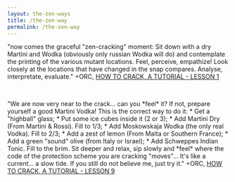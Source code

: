 ```yaml
---
layout: the-zen-ways
title: /the-zen-way
permalink: /the-zen-way
---
```


<p>"now comes the graceful "zen-cracking" moment: Sit down with
a dry Martini and Wodka (obviously only russian Wodka will
do) and contemplate the printing of the various mutant
locations. Feel, perceive, empathize! Look closely at the
locations that have changed in the snap compares. Analyse,
interpretate, evaluate."
+ORC, <a href="http://www.textfiles.com/piracy/CRACKING/howto1.txt" target="_blank" rel="noopener noreferrer">HOW TO CRACK, A TUTORIAL - LESSON 1</a></p>
<br>
<p>"We are now very near to the crack... can
you *feel* it? If not, prepare yourself a good Martini Vodka!
This is the correct way to do it:
 * Get a "highball" glass;
 * Put some ice cubes inside it (2 or 3);
 * Add Martini Dry (From Martini & Rossi). Fill to 1/3;
 * Add Moskowskaja Wodka (the only real Vodka). Fill to 2/3;
 * Add a zest of lemon (From Malta or Southern France);
 * Add a green "sound" olive (from Italy or Israel);
 * Add Schweppes Indian Tonic. Fill to the brim.
Sit deeper and relax, sip slowly and *feel* where the code of the
protection scheme you are cracking "moves"... It's like a
current... a slow tide. If you still do not believe me, just try
it."
+ORC, <a href="http://www.textfiles.com/piracy/CRACKING/howto1.txt" target="_blank" rel="noopener noreferrer">HOW TO CRACK, A TUTORIAL - LESSON 9</a></p>
